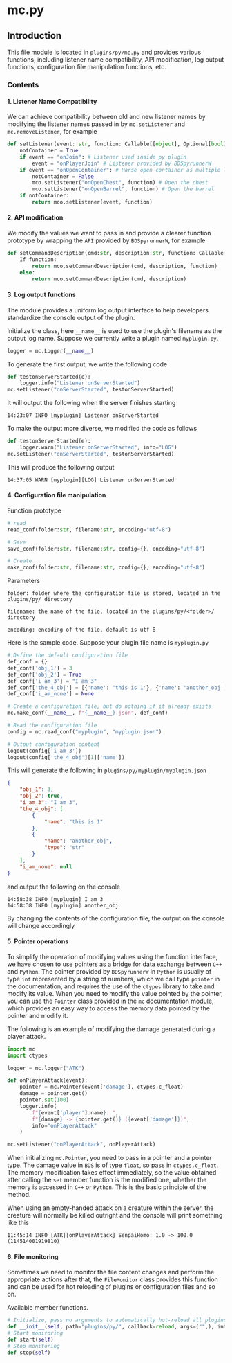 # mc.py

## Introduction

This file module is located in ``plugins/py/mc.py`` and provides various functions, including listener name compatibility, API modification, log output functions, configuration file manipulation functions, etc.

### Contents

#### 1. Listener Name Compatibility

We can achieve compatibility between old and new listener names by modifying the listener names passed in by ``mc.setListener`` and ``mc.removeListener``, for example

```python
def setListener(event: str, function: Callable[[object], Optional[bool]]) -> None:
    notContainer = True
    if event == "onJoin": # Listener used inside py plugin
        event = "onPlayerJoin" # Listener provided by BDSpyrunnerW
    if event == "onOpenContainer": # Parse open container as multiple listeners at once to simplify code
        notContainer = False
        mco.setListener("onOpenChest", function) # Open the chest
        mco.setListener("onOpenBarrel", function) # Open the barrel
    if notContainer:
        return mco.setListener(event, function)
```

#### 2. API modification

We modify the values we want to pass in and provide a clearer function prototype by wrapping the ``API`` provided by ``BDSpyrunnerW``, for example

```python
def setCommandDescription(cmd:str, description:str, function: Callable[[object], Optional[bool]] = None) -> None:
    If function:
        return mco.setCommandDescription(cmd, description, function)
    else:
        return mco.setCommandDescription(cmd, description)
```

#### 3. Log output functions

The module provides a uniform log output interface to help developers standardize the console output of the plugin.

Initialize the class, here ``__name__`` is used to use the plugin's filename as the output log name. Suppose we currently write a plugin named ``myplugin.py``.

```python
logger = mc.Logger(__name__)
```

To generate the first output, we write the following code

```python
def testonServerStarted(e):
    logger.info("Listener onServerStarted")
mc.setListener("onServerStarted", testonServerStarted)
```

It will output the following when the server finishes starting

```plaintext
14:23:07 INFO [myplugin] Listener onServerStarted
```

To make the output more diverse, we modified the code as follows

```python
def testonServerStarted(e):
    logger.warn("Listener onServerStarted", info="LOG")
mc.setListener("onServerStarted", testonServerStarted)
```

This will produce the following output

```plaintext
14:37:05 WARN [myplugin][LOG] Listener onServerStarted
```

#### 4. Configuration file manipulation

Function prototype

```python
# read
read_conf(folder:str, filename:str, encoding="utf-8")

# Save
save_conf(folder:str, filename:str, config={}, encoding="utf-8")

# Create
make_conf(folder:str, filename:str, config={}, encoding="utf-8")
```

Parameters

```plaintext
folder: folder where the configuration file is stored, located in the plugins/py/ directory
```

```plaintext
filename: the name of the file, located in the plugins/py/<folder>/ directory
```

```plaintext
encoding: encoding of the file, default is utf-8
```

Here is the sample code. Suppose your plugin file name is `myplugin.py`

```python
# Define the default configuration file
def_conf = {}
def_conf['obj_1'] = 3
def_conf['obj_2'] = True
def_conf['i_am_3'] = "I am 3"
def_conf['the_4_obj'] = [{'name': 'this is 1'}, {'name': 'another_obj', 'type': 'str'}]
def_conf['i_am_none'] = None

# Create a configuration file, but do nothing if it already exists
mc.make_conf(__name__, f"{__name__}.json", def_conf)

# Read the configuration file
config = mc.read_conf("myplugin", "myplugin.json")

# Output configuration content
logout(config['i_am_3'])
logout(config['the_4_obj'][1]['name'])
```

This will generate the following in ``plugins/py/myplugin/myplugin.json``

```json
{
    "obj_1": 3,
    "obj_2": true,
    "i_am_3": "I am 3",
    "the_4_obj": [
        {
            "name": "this is 1"
        },
        {
            "name": "another_obj",
            "type": "str"
        }
    ],
    "i_am_none": null
}
```

and output the following on the console

```plaintext
14:58:38 INFO [myplugin] I am 3
14:58:38 INFO [myplugin] another_obj
```

By changing the contents of the configuration file, the output on the console will change accordingly

#### 5. Pointer operations

To simplify the operation of modifying values using the function interface, we have chosen to use pointers as a bridge for data exchange between ``C++`` and ``Python``.
The pointer provided by ``BDSpyrunnerW`` in ``Python`` is usually of type ``int`` represented by a string of numbers, which we call type ``pointer`` in the documentation, and requires the use of the ``ctypes`` library to take and modify its value.
When you need to modify the value pointed by the pointer, you can use the ``Pointer`` class provided in the ``mc`` documentation module, which provides an easy way to access the memory data pointed by the pointer and modify it.

The following is an example of modifying the damage generated during a player attack.

```python
import mc
import ctypes

logger = mc.logger("ATK")

def onPlayerAttack(event):
    pointer = mc.Pointer(event['damage'], ctypes.c_float)
    damage = pointer.get()
    pointer.set(100)
    logger.info(
        f"{event['player'].name}: ",
        f"{damage} -> {pointer.get()} ({event['damage']})",
        info="onPlayerAttack"
    )

mc.setListener("onPlayerAttack", onPlayerAttack)
```

When initializing ``mc.Pointer``, you need to pass in a pointer and a pointer type. The damage value in ``BDS`` is of type ``float``, so pass in ``ctypes.c_float``. The memory modification takes effect immediately, so the value obtained after calling the ``set`` member function is the modified one, whether the memory is accessed in ``C++`` or ``Python``. This is the basic principle of the method.

When using an empty-handed attack on a creature within the server, the creature will normally be killed outright and the console will print something like this

```plaintext
11:45:14 INFO [ATK][onPlayerAttack] SenpaiHomo: 1.0 -> 100.0 (114514001919810)
```

#### 6. File monitoring

Sometimes we need to monitor the file content changes and perform the appropriate actions after that, the ``FileMonitor`` class provides this function and can be used for hot reloading of plugins or configuration files and so on.

Available member functions.

```python
# Initialize, pass no arguments to automatically hot-reload all plugins
def __init__(self, path="plugins/py/", callback=reload, args=("",), interval=1)
# Start monitoring
def start(self)
# Stop monitoring
def stop(self)
```
